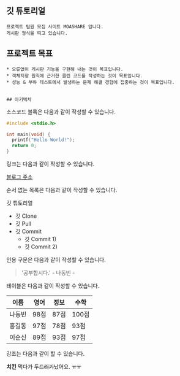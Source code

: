 ## 깃 튜토리얼
```
프로젝트 팀원 모집 사이트 MOASHARE 입니다. 
게시판 형식을 띄고 있습니다. 
```

## 프로젝트 목표
```
* 오류없이 게시판 기능을 구현해 내는 것이 목표입니다.
* 객체지향 원칙에 근거한 클린 코드를 작성하는 것이 목표입니다.
* 성능 & 부하 테스트에서 발생하는 문제 해결 경험에 집중하는 것이 목표입니다.


## 아키텍처
```
소스코드 블록은 다음과 같이 작성할 수 있습니다.

```c
#include <stdio.h>

int main(void) {
  printf("Hello World!");
  return 0;
}
```

링크는 다음과 같이 작성할 수 있습니다.

[블로그 주소](https://blog.naver.com/ndb796)

순서 없는 목록은 다음과 같이 작성할 수 있습니다.

깃 튜토리얼
  * 깃 Clone
  * 깃 Pull
  * 깃 Commit
    * 깃 Commit 1)
    * 깃 Commit 2)

인용 구문은 다음과 같이 작성할 수 있습니다.

> '공부합시다.' - 나동빈 - 

테이블은 다음과 같이 작성할 수 있습니다.

이름|영어|정보|수학
---|---|---|---|
나동빈|98점|87점|100점|
홍길동|97점|78점|93점|
이순신|89점|93점|97점|

강조는 다음과 같이 할 수 있습니다.

**치킨** 먹다가 ~~두드리기~~났어요. ㅠㅠ
